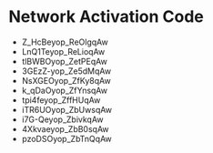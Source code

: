 # Network Activation Code
* Z_HcBeyop_ReOlgqAw
* LnQ1Teyop_ReLioqAw
* tlBWBOyop_ZetPEqAw
* 3GEzZ-yop_Ze5dMqAw
* NsXGEOyop_ZfKy8qAw
* k_qDaOyop_ZfYnsqAw
* tpi4feyop_ZffHUqAw
* iTR6UOyop_ZbUwsqAw
* i7G-Qeyop_ZbivkqAw
* 4Xkvaeyop_ZbB0sqAw
* pzoDSOyop_ZbTnQqAw